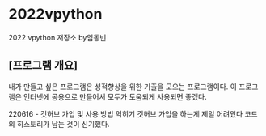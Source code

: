 # 2022vpython
2022 vpython 저장소 by임동빈
## [프로그램 개요]
내가 만들고 싶은 프로그램은 성적향상을 위한 기출을 모으는 프로그램이다. 이 프로그램은 인터넷에 공용으로 만들어서 모두가 도움되게 사용되면 좋겠다. 

220616 - 깃허브 가입 및 사용 방법 익히기
깃허브 가입을 하는게 제일 어려웠다
코드의 히스토리가 남는 것이 신기했다.
